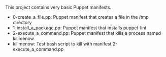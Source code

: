 This project contains very basic Puppet manifests.

- 0-create_a_file.pp: Puppet manifest that creates a file in the /tmp directory
- 1-install_a_package.pp: Puppet manifest that installs puppet-lint
- 2-execute_a_command.pp: Puppet manifest that kills a process named killmenow
- killmenow: Test bash script to kill with manifest 2-execute_a_command.pp